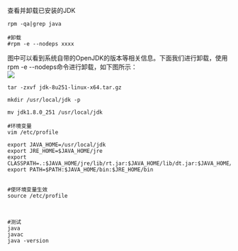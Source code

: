 查看并卸载已安装的JDK  
```shell
rpm -qa|grep java

#卸载
#rpm -e --nodeps xxxx
```
图中可以看到系统自带的OpenJDK的版本等相关信息。下面我们进行卸载，使用 rpm -e --nodeps命令进行卸载，如下图所示：   
![](https://images.gitee.com/uploads/images/2021/0301/112243_ee3b8249_1479682.png)  


```shell
tar -zxvf jdk-8u251-linux-x64.tar.gz 

mkdir /usr/local/jdk -p

mv jdk1.8.0_251 /usr/local/jdk

#环境变量
vim /etc/profile

export JAVA_HOME=/usr/local/jdk
export JRE_HOME=$JAVA_HOME/jre
export CLASSPATH=.:$JAVA_HOME/jre/lib/rt.jar:$JAVA_HOME/lib/dt.jar:$JAVA_HOME/lib/tools.jar
export PATH=$PATH:$JAVA_HOME/bin:$JRE_HOME/bin


#使环境变量生效
source /etc/profile



#测试
java
javac
java -version
```